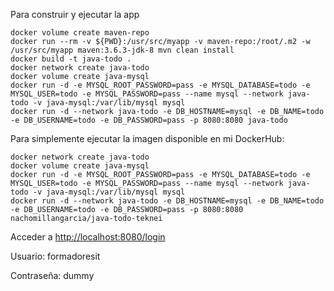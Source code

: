 
Para construir y ejecutar la app

```
docker volume create maven-repo
docker run --rm -v ${PWD}:/usr/src/myapp -v maven-repo:/root/.m2 -w /usr/src/myapp maven:3.6.3-jdk-8 mvn clean install
docker build -t java-todo .
docker network create java-todo
docker volume create java-mysql
docker run -d -e MYSQL_ROOT_PASSWORD=pass -e MYSQL_DATABASE=todo -e MYSQL_USER=todo -e MYSQL_PASSWORD=pass --name mysql --network java-todo -v java-mysql:/var/lib/mysql mysql
docker run -d --network java-todo -e DB_HOSTNAME=mysql -e DB_NAME=todo -e DB_USERNAME=todo -e DB_PASSWORD=pass -p 8080:8080 java-todo
```

Para simplemente ejecutar la imagen disponible en mi DockerHub:

```
docker network create java-todo
docker volume create java-mysql
docker run -d -e MYSQL_ROOT_PASSWORD=pass -e MYSQL_DATABASE=todo -e MYSQL_USER=todo -e MYSQL_PASSWORD=pass --name mysql --network java-todo -v java-mysql:/var/lib/mysql mysql
docker run -d --network java-todo -e DB_HOSTNAME=mysql -e DB_NAME=todo -e DB_USERNAME=todo -e DB_PASSWORD=pass -p 8080:8080 nachomillangarcia/java-todo-teknei
```

Acceder a [http://localhost:8080/login](http://localhost:8080/login)

Usuario: formadoresit

Contraseña: dummy
